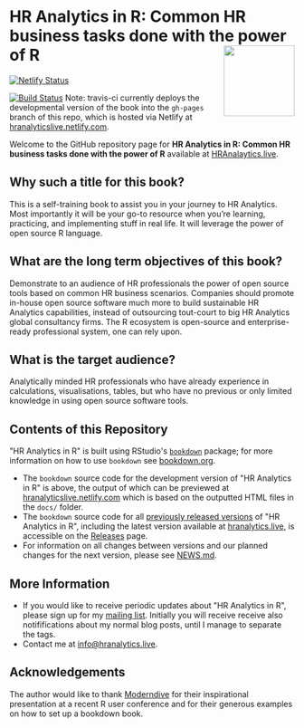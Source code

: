 # HR Analytics in R: Common HR business tasks done with the power of R <img src="images/logos/hex_yellow_text.png" align="right" width=125 />

[![Netlify Status](https://api.netlify.com/api/v1/badges/93377851-6e4f-4e7a-b2f4-6466315ff557/deploy-status)](https://app.netlify.com/sites/suspicious-sinoussi-dab6a9/deploys)

[![Build Status](https://travis-ci.org//Hendrik147/HR_Analytics_in_R_book_v2.svg?branch=master)](https://travis-ci.org//Hendrik147/HR_Analytics_in_R_book_v2) Note: travis-ci currently deploys the developmental version of the book into the `gh-pages` branch of this repo, which is hosted via Netlify at [hranalyticslive.netlify.com](https://hranalyticslive.netlify.com).

Welcome to the GitHub repository page for **HR Analytics in R: Common HR business tasks done with the power of R** available at [HRAnalaytics.live](https://github.com/Hendrik147/HR_Analytics_in_R_book_v2/). 


## Why such a title for this book?

This is a self-training book to assist you in your journey to HR Analytics. Most importantly it will be your go-to resource when you’re learning, practicing, and implementing stuff in real life. It will leverage the power of open source R language.

## What are the long term objectives of this book?

Demonstrate to an audience of HR professionals the power of open source tools based on common HR business scenarios. Companies should promote in-house open source software much more to build sustainable HR Analytics capabilities, instead of outsourcing tout-court to big HR Analytics global consultancy firms. The R ecosystem is open-source and enterprise-ready professional system, one can rely upon.

## What is the target audience?

Analytically minded HR professionals who have already experience in calculations, visualisations, tables, but who have no previous or only limited knowledge in using open source software tools.

## Contents of this Repository

"HR Analytics in R" is built using RStudio's [`bookdown`](https://www.rstudio.com/resources/webinars/introducing-bookdown/) package; for more information on how to use `bookdown` see [bookdown.org](https://bookdown.org/).

* The `bookdown` source code for the development version of "HR Analytics in R" is above, the output of which can be previewed at [hranalyticslive.netlify.com](https://hranalyticslive.netlify.com) which is based on the outputted HTML files in the `docs/` folder.
* The `bookdown` source code for all [previously released versions](https://hranalytics.live/bookdown/index.html#about-book) of "HR Analytics in R", including the latest version available at [hranalytics.live](https://https://hranalytics.live/bookdown/), is accessible on the [Releases](https://github.com/Hendrik147/HR_Analytics_in_R_book/releases) page.
* For information on all changes between versions and our planned changes for the next version, please see [NEWS.md](https://github.com//Hendrik147/HR_Analytics_in_R_book/blob/master/NEWS.md).


## More Information

* If you would like to receive periodic updates about "HR Analytics in R", please sign up for my [mailing list](https://hranalytics.live/signup/). Initially you will receive receive also notififications about my normal blog posts, until I manage to separate the tags.
* Contact me at [info@hranalytics.live](mailto:info@hranalytics.live).
<!--* I am on Twitter at [h_feddersen](https://twitter.com/h_feddersen).-->


## Acknowledgements

The author would like to thank [Moderndive](https://github.com/moderndive/moderndive_book) for their inspirational presentation at a recent R user conference and for their generous examples on how to set up a bookdown book.
